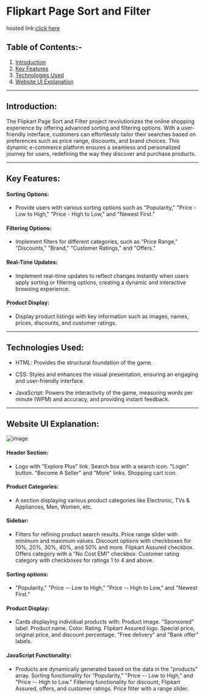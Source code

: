 <h1>Flipkart Page Sort and Filter</h1>

hosted link:<a href="https://thakaresakshi.github.io/MCT_4_Team_05/Aman_Sen/index.html">click here</a>


## Table of Contents:-
1. [Introduction](#introduction)
2. [Key Features](#key-features)
3. [Technologies Used](#technologies-used)
4. [Website UI Explanation](#website-ui-explanation)
---
## Introduction:

The Flipkart Page Sort and Filter project revolutionizes the online shopping experience by offering advanced sorting and filtering options. With a user-friendly interface, customers can effortlessly tailor their searches based on preferences such as price range, discounts, and brand choices. This dynamic e-commerce platform ensures a seamless and personalized journey for users, redefining the way they discover and purchase products.

---
## Key Features:
#### Sorting Options:
  - Provide users with various sorting options such as "Popularity," "Price - Low to High," "Price - High to Low," and "Newest First."

#### Filtering Options:
  - Implement filters for different categories, such as "Price Range," "Discounts," "Brand," "Customer Ratings," and "Offers."

#### Real-Time Updates:
   - Implement real-time updates to reflect changes instantly when users apply sorting or filtering options, creating a dynamic and interactive browsing experience.

#### Product Display:
   - Display product listings with key information such as images, names, prices, discounts, and customer ratings.
     
---

## Technologies Used:

- HTML: Provides the structural foundation of the game.

- CSS: Styles and enhances the visual presentation, ensuring an engaging and user-friendly interface.

- JavaScript: Powers the interactivity of the game, measuring words per minute (WPM) and accuracy, and providing instant feedback.

---

## Website UI Explanation:

![image](https://github.com/ThakareSakshi/MCT_4_Team_05/assets/57188328/c7b9f708-c189-4db7-9410-0d0abd5b6e67)
#### Header Section:
  - Logo with "Explore Plus" link. Search box with a search icon. "Login" button. "Become A Seller" and "More" links. Shopping cart icon.

#### Product Categories:
  - A section displaying various product categories like Electronic, TVs & Appliances, Men, Women, etc.

#### Sidebar:
  - Filters for refining product search results.
Price range slider with minimum and maximum values.
Discount options with checkboxes for 10%, 20%, 30%, 40%, and 50% and more.
Flipkart Assured checkbox.
Offers category with a "No Cost EMI" checkbox.
Customer rating category with checkboxes for ratings 1 to 4 and above.

#### Sorting options: 
  - "Popularity," "Price -- Low to High," "Price -- High to Low," and "Newest First."

#### Product Display:
  - Cards displaying individual products with:
Product image.
"Sponsored" label.
Product name.
Color.
Rating.
Flipkart Assured logo.
Special price, original price, and discount percentage.
"Free delivery" and "Bank offer" labels.

#### JavaScript Functionality:
  - Products are dynamically generated based on the data in the "products" array.
Sorting functionality for "Popularity," "Price -- Low to High," and "Price -- High to Low."
Filtering functionality for discount, Flipkart Assured, offers, and customer ratings.
Price filter with a range slider.




  
